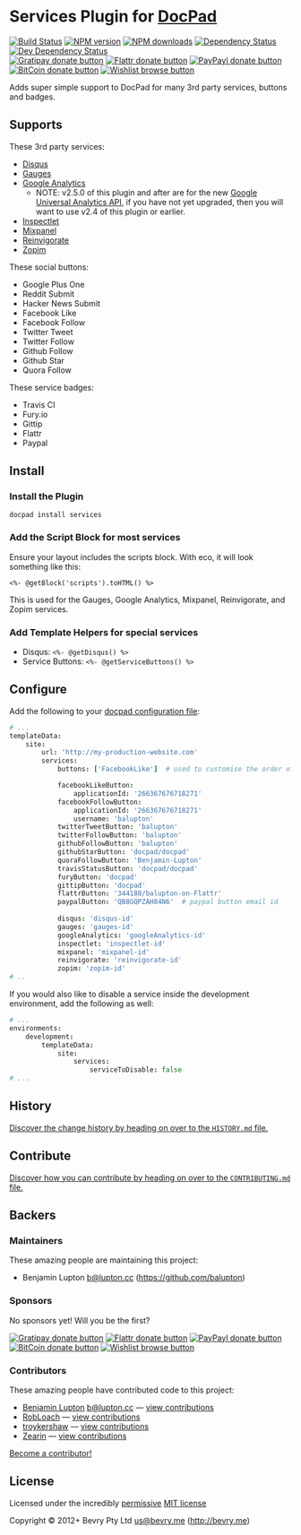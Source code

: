 
<!-- TITLE/ -->

# Services Plugin for [DocPad](http://docpad.org)

<!-- /TITLE -->


<!-- BADGES/ -->

[![Build Status](https://img.shields.io/travis/docpad/docpad-plugin-services/master.svg)](http://travis-ci.org/docpad/docpad-plugin-services "Check this project's build status on TravisCI")
[![NPM version](https://img.shields.io/npm/v/docpad-plugin-services.svg)](https://npmjs.org/package/docpad-plugin-services "View this project on NPM")
[![NPM downloads](https://img.shields.io/npm/dm/docpad-plugin-services.svg)](https://npmjs.org/package/docpad-plugin-services "View this project on NPM")
[![Dependency Status](https://img.shields.io/david/docpad/docpad-plugin-services.svg)](https://david-dm.org/docpad/docpad-plugin-services)
[![Dev Dependency Status](https://img.shields.io/david/dev/docpad/docpad-plugin-services.svg)](https://david-dm.org/docpad/docpad-plugin-services#info=devDependencies)<br/>
[![Gratipay donate button](https://img.shields.io/gratipay/docpad.svg)](https://www.gratipay.com/docpad/ "Donate weekly to this project using Gratipay")
[![Flattr donate button](https://img.shields.io/badge/flattr-donate-yellow.svg)](http://flattr.com/thing/344188/balupton-on-Flattr "Donate monthly to this project using Flattr")
[![PayPayl donate button](https://img.shields.io/badge/paypal-donate-yellow.svg)](https://www.paypal.com/cgi-bin/webscr?cmd=_s-xclick&hosted_button_id=QB8GQPZAH84N6 "Donate once-off to this project using Paypal")
[![BitCoin donate button](https://img.shields.io/badge/bitcoin-donate-yellow.svg)](https://coinbase.com/checkouts/9ef59f5479eec1d97d63382c9ebcb93a "Donate once-off to this project using BitCoin")
[![Wishlist browse button](https://img.shields.io/badge/wishlist-donate-yellow.svg)](http://amzn.com/w/2F8TXKSNAFG4V "Buy an item on our wishlist for us")

<!-- /BADGES -->


Adds super simple support to DocPad for many 3rd party services, buttons and badges.


## Supports

These 3rd party services:

- [Disqus](http://disqus.com/)
- [Gauges](http://gaug.es/)
- [Google Analytics](http://www.google.com.au/analytics/)
	- NOTE: v2.5.0 of this plugin and after are for the new [Google Universal Analytics API](https://developers.google.com/analytics/devguides/collection/upgrade/), if you have not yet upgraded, then you will want to use v2.4 of this plugin or earlier.
- [Inspectlet](http://www.inspectlet.com/)
- [Mixpanel](https://mixpanel.com/)
- [Reinvigorate](https://www.reinvigorate.net/)
- [Zopim](http://zopim.com/)

These social buttons:

- Google Plus One
- Reddit Submit
- Hacker News Submit
- Facebook Like
- Facebook Follow
- Twitter Tweet
- Twitter Follow
- Github Follow
- Github Star
- Quora Follow

These service badges:

- Travis CI
- Fury.io
- Gittip
- Flattr
- Paypal


## Install

### Install the Plugin

```
docpad install services
```

### Add the Script Block for most services

Ensure your layout includes the scripts block. With eco, it will look something like this:

```
<%- @getBlock('scripts').toHTML() %>
```

This is used for the Gauges, Google Analytics, Mixpanel, Reinvigorate, and Zopim services.


### Add Template Helpers for special services

- Disqus: `<%- @getDisqus() %>`
- Service Buttons: `<%- @getServiceButtons() %>`


## Configure

Add the following to your [docpad configuration file](http://docpad.org/docs/config/):

``` coffee
# ...
templateData:
	site:
		url: 'http://my-production-website.com'
		services:
			buttons: ['FacebookLike']  # used to customise the order of the buttons

			facebookLikeButton:
				applicationId: '266367676718271'
			facebookFollowButton:
				applicationId: '266367676718271'
				username: 'balupton'
			twitterTweetButton: 'balupton'
			twitterFollowButton: 'balupton'
			githubFollowButton: 'balupton'
			githubStarButton: 'docpad/docpad'
			quoraFollowButton: 'Benjamin-Lupton'
			travisStatusButton: 'docpad/docpad'
			furyButton: 'docpad'
			gittipButton: 'docpad'
			flattrButton: '344188/balupton-on-Flattr'
			paypalButton: 'QB8GQPZAH84N6'  # paypal button email id
			
			disqus: 'disqus-id'
			gauges: 'gauges-id'
			googleAnalytics: 'googleAnalytics-id'
			inspectlet: 'inspectlet-id'
			mixpanel: 'mixpanel-id'
			reinvigorate: 'reinvigorate-id'
			zopim: 'zopim-id'
# ..
```

If you would also like to disable a service inside the development environment, add the following as well:

``` coffee
# ...
environments:
	development:
		templateData:
			site:
				services:
					serviceToDisable: false
# ...
```


<!-- HISTORY/ -->

## History
[Discover the change history by heading on over to the `HISTORY.md` file.](https://github.com/docpad/docpad-plugin-services/blob/master/HISTORY.md#files)

<!-- /HISTORY -->


<!-- CONTRIBUTE/ -->

## Contribute

[Discover how you can contribute by heading on over to the `CONTRIBUTING.md` file.](https://github.com/docpad/docpad-plugin-services/blob/master/CONTRIBUTING.md#files)

<!-- /CONTRIBUTE -->


<!-- BACKERS/ -->

## Backers

### Maintainers

These amazing people are maintaining this project:

- Benjamin Lupton <b@lupton.cc> (https://github.com/balupton)

### Sponsors

No sponsors yet! Will you be the first?

[![Gratipay donate button](https://img.shields.io/gratipay/docpad.svg)](https://www.gratipay.com/docpad/ "Donate weekly to this project using Gratipay")
[![Flattr donate button](https://img.shields.io/badge/flattr-donate-yellow.svg)](http://flattr.com/thing/344188/balupton-on-Flattr "Donate monthly to this project using Flattr")
[![PayPayl donate button](https://img.shields.io/badge/paypal-donate-yellow.svg)](https://www.paypal.com/cgi-bin/webscr?cmd=_s-xclick&hosted_button_id=QB8GQPZAH84N6 "Donate once-off to this project using Paypal")
[![BitCoin donate button](https://img.shields.io/badge/bitcoin-donate-yellow.svg)](https://coinbase.com/checkouts/9ef59f5479eec1d97d63382c9ebcb93a "Donate once-off to this project using BitCoin")
[![Wishlist browse button](https://img.shields.io/badge/wishlist-donate-yellow.svg)](http://amzn.com/w/2F8TXKSNAFG4V "Buy an item on our wishlist for us")

### Contributors

These amazing people have contributed code to this project:

- [Benjamin Lupton](https://github.com/balupton) <b@lupton.cc> — [view contributions](https://github.com/docpad/docpad-plugin-services/commits?author=balupton)
- [RobLoach](https://github.com/RobLoach) — [view contributions](https://github.com/docpad/docpad-plugin-services/commits?author=RobLoach)
- [troykershaw](https://github.com/troykershaw) — [view contributions](https://github.com/docpad/docpad-plugin-services/commits?author=troykershaw)
- [Zearin](https://github.com/Zearin) — [view contributions](https://github.com/docpad/docpad-plugin-services/commits?author=Zearin)

[Become a contributor!](https://github.com/docpad/docpad-plugin-services/blob/master/CONTRIBUTING.md#files)

<!-- /BACKERS -->


<!-- LICENSE/ -->

## License

Licensed under the incredibly [permissive](http://en.wikipedia.org/wiki/Permissive_free_software_licence) [MIT license](http://creativecommons.org/licenses/MIT/)

Copyright &copy; 2012+ Bevry Pty Ltd <us@bevry.me> (http://bevry.me)

<!-- /LICENSE -->


